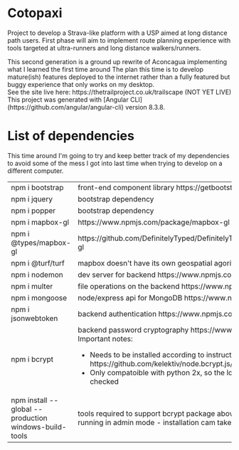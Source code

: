 
# Cotopaxi
Project to develop a Strava-like platform with a USP aimed at long distance path users.  First phase will aim to implement
route planning experience with tools targeted at ultra-runners and long distance walkers/runners.
<p>
This second generation is a ground up rewrite of Aconcagua implementing what I learned the first time around
The plan this time is to develop mature(ish) features deployed to the internet rather than a fully
featured but buggy experience that only works on my desktop.<br>
See the site live here: https://thetrailproject.co.uk/trailscape (NOT YET LIVE)<br>This project was generated with [Angular CLI](https://github.com/angular/angular-cli) version 8.3.8.


# List of dependencies
This time around I'm going to try and keep better track of my dependencies to avoid some of the mess I
got into last time when trying to develop on a different computer.<br>
<table>
    <tr>
        <td>npm i bootstrap</td>
        <td>front-end component library https://getbootstrap.com</td>
    </tr>
    <tr>
        <td>npm i jquery</td>
        <td>bootstrap dependency</td>
    </tr>
    <tr>
        <td>npm i popper</td>
        <td>bootstrap dependency</td>
    </tr>
    <tr>
        <td>npm i mapbox-gl</td>
        <td>https://www.npmjs.com/package/mapbox-gl</td>
    </tr>
    <tr>
        <td>npm i @types/mapbox-gl</td>
        <td>https://github.com/DefinitelyTyped/DefinitelyTyped/tree/master/types/mapbox-gl</td>
    </tr>    
    <tr>
        <td>npm i @turf/turf</td>
        <td>mapbox doesn't have its own geospatial agorithms http://turfjs.org/</td>
    </tr> 
    <tr>
        <td>npm i nodemon</td>
        <td>dev server for backend https://www.npmjs.com/package/nodemon</td>
    </tr>     
    <tr>
        <td>npm i multer</td>
        <td>file operations on the backend https://www.npmjs.com/package/multer</td>
    </tr>      
    <tr>
        <td>npm i mongoose</td>
        <td>node/express api for MongoDB https://www.npmjs.com/package/mongoose</td>
    </tr>         
    <tr>
        <td>npm i jsonwebtoken</td>
        <td>backend authentication https://www.npmjs.com/package/jsonwebtoken</td>
    </tr>  
    <tr>
        <td>npm i bcrypt</td>
        <td>backend password cryptography https://www.npmjs.com/package/bcrypt<br>
        Important notes:
        <ul>
        <li> Needs to be installed according to instructions here
        https://github.com/kelektiv/node.bcrypt.js/wiki/Installation-Instructions
        <li>Only compatoible with python 2x, so the local python version must be checked
        </td>
    </tr>  
    <tr>
        <td>npm install --global --production windows-build-tools</td>
        <td>tools required to support bcrypt package above - needs to be run in shell 
        running in admin mode - installation cam take a while</td>
    </tr>  
</table>